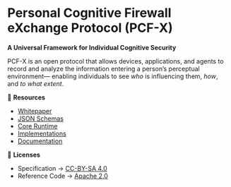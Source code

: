 # Personal Cognitive Firewall eXchange Protocol (PCF-X)

**A Universal Framework for Individual Cognitive Security**

PCF-X is an open protocol that allows devices, applications, and agents to
record and analyze the information entering a person’s perceptual environment—
enabling individuals to see *who* is influencing them, *how*, and *to what extent*.

📘 **Resources**
- [Whitepaper](spec/pcfx_whitepaper.md)
- [JSON Schemas](spec/schemas/)
- [Core Runtime](core/)
- [Implementations](implementations/)
- [Documentation](docs/)

📜 **Licenses**
- Specification → [CC-BY-SA 4.0](LICENSE_CC-BY-SA)
- Reference Code → [Apache 2.0](LICENSE_APACHE2)
